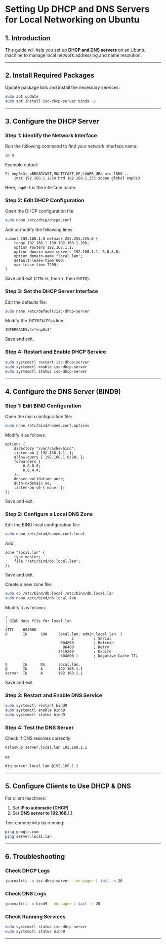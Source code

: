 # Setting Up DHCP and DNS Servers for Local Networking on Ubuntu

## 1. Introduction
This guide will help you set up **DHCP and DNS servers** on an Ubuntu machine to manage local network addressing and name resolution.

---

## 2. Install Required Packages
Update package lists and install the necessary services:
```bash
sudo apt update
sudo apt install isc-dhcp-server bind9 -y
```

---

## 3. Configure the DHCP Server
### Step 1: Identify the Network Interface
Run the following command to find your network interface name:
```bash
ip a
```
Example output:
```
2: enp0s3: <BROADCAST,MULTICAST,UP,LOWER_UP> mtu 1500 ...
    inet 192.168.1.1/24 brd 192.168.1.255 scope global enp0s3
```
Here, `enp0s3` is the interface name.

### Step 2: Edit DHCP Configuration
Open the DHCP configuration file:
```bash
sudo nano /etc/dhcp/dhcpd.conf
```
Add or modify the following lines:
```plaintext
subnet 192.168.1.0 netmask 255.255.255.0 {
    range 192.168.1.100 192.168.1.200;
    option routers 192.168.1.1;
    option domain-name-servers 192.168.1.1, 8.8.8.8;
    option domain-name "local.lan";
    default-lease-time 600;
    max-lease-time 7200;
}
```
Save and exit (`CTRL+X`, then `Y`, then `ENTER`).

### Step 3: Set the DHCP Server Interface
Edit the defaults file:
```bash
sudo nano /etc/default/isc-dhcp-server
```
Modify the `INTERFACESv4` line:
```plaintext
INTERFACESv4="enp0s3"
```
Save and exit.

### Step 4: Restart and Enable DHCP Service
```bash
sudo systemctl restart isc-dhcp-server
sudo systemctl enable isc-dhcp-server
sudo systemctl status isc-dhcp-server
```

---

## 4. Configure the DNS Server (BIND9)
### Step 1: Edit BIND Configuration
Open the main configuration file:
```bash
sudo nano /etc/bind/named.conf.options
```
Modify it as follows:
```plaintext
options {
    directory "/var/cache/bind";
    listen-on { 192.168.1.1; };
    allow-query { 192.168.1.0/24; };
    forwarders {
        8.8.8.8;
        8.8.4.4;
    };
    dnssec-validation auto;
    auth-nxdomain no;
    listen-on-v6 { none; };
};
```
Save and exit.

### Step 2: Configure a Local DNS Zone
Edit the BIND local configuration file:
```bash
sudo nano /etc/bind/named.conf.local
```
Add:
```plaintext
zone "local.lan" {
    type master;
    file "/etc/bind/db.local.lan";
};
```
Save and exit.

Create a new zone file:
```bash
sudo cp /etc/bind/db.local /etc/bind/db.local.lan
sudo nano /etc/bind/db.local.lan
```
Modify it as follows:
```plaintext
;
; BIND data file for local.lan
;
$TTL    604800
@       IN      SOA     local.lan. admin.local.lan. (
                              2         ; Serial
                         604800         ; Refresh
                          86400         ; Retry
                        2419200         ; Expire
                         604800 )       ; Negative Cache TTL

@       IN      NS      local.lan.
@       IN      A       192.168.1.1
server  IN      A       192.168.1.1
```
Save and exit.

### Step 3: Restart and Enable DNS Service
```bash
sudo systemctl restart bind9
sudo systemctl enable bind9
sudo systemctl status bind9
```

### Step 4: Test the DNS Server
Check if DNS resolves correctly:
```bash
nslookup server.local.lan 192.168.1.1
```
or
```bash
dig server.local.lan @192.168.1.1
```

---

## 5. Configure Clients to Use DHCP & DNS
For client machines:
1. Set **IP to automatic (DHCP)**.
2. Set **DNS server to 192.168.1.1**.

Test connectivity by running:
```bash
ping google.com
ping server.local.lan
```

---

## 6. Troubleshooting
### Check DHCP Logs
```bash
journalctl -u isc-dhcp-server --no-pager | tail -n 20
```
### Check DNS Logs
```bash
journalctl -u bind9 --no-pager | tail -n 20
```
### Check Running Services
```bash
sudo systemctl status isc-dhcp-server
sudo systemctl status bind9
```

---


